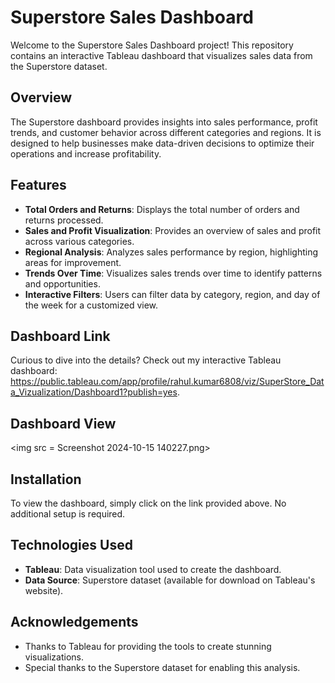 # Superstore Sales Dashboard

Welcome to the Superstore Sales Dashboard project! This repository contains an interactive Tableau dashboard that visualizes sales data from the Superstore dataset.

## Overview

The Superstore dashboard provides insights into sales performance, profit trends, and customer behavior across different categories and regions. It is designed to help businesses make data-driven decisions to optimize their operations and increase profitability.

## Features

- **Total Orders and Returns**: Displays the total number of orders and returns processed.
- **Sales and Profit Visualization**: Provides an overview of sales and profit across various categories.
- **Regional Analysis**: Analyzes sales performance by region, highlighting areas for improvement.
- **Trends Over Time**: Visualizes sales trends over time to identify patterns and opportunities.
- **Interactive Filters**: Users can filter data by category, region, and day of the week for a customized view.

## Dashboard Link

Curious to dive into the details? Check out my interactive Tableau dashboard: https://public.tableau.com/app/profile/rahul.kumar6808/viz/SuperStore_Data_Vizualization/Dashboard1?publish=yes.

## Dashboard View

<img src = Screenshot 2024-10-15 140227.png>

## Installation

To view the dashboard, simply click on the link provided above. No additional setup is required.

## Technologies Used

- **Tableau**: Data visualization tool used to create the dashboard.
- **Data Source**: Superstore dataset (available for download on Tableau's website).





## Acknowledgements

- Thanks to Tableau for providing the tools to create stunning visualizations.
- Special thanks to the Superstore dataset for enabling this analysis.

